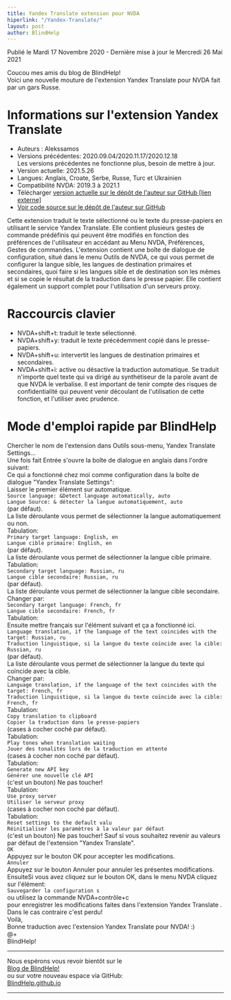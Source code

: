```yaml
---
title: Yandex Translate extension pour NVDA
hiperlink: "/Yandex-Translate/"
layout: post
author: BlindHelp
---
```


<footer>Publié le Mardi 17 Novembre 2020 - Dernière mise à jour le Mercredi 26 Mai 2021</footer>


Coucou mes amis du blog de BlindHelp!    
Voici une nouvelle mouture de l'extension Yandex Translate  pour NVDA fait  par un gars Russe.    

# Informations sur l'extension Yandex Translate #

* Auteurs : Alekssamos
* Versions précédentes: 2020.09.04/2020.11.17/2020.12.18    
Les versions précédentes ne fonctionne plus, besoin de mettre à jour.    
* Version actuelle: 2021.5.26
* Langues: Anglais, Croate, Serbe, Russe, Turc et Ukrainien
* Compatibilité NVDA: 2019.3 à 2021.1
* Télécharger [version actuelle sur le dépôt de l'auteur sur GitHub [lien externe]](https://nvda.es/files/get.php?file=yandextranslate)
* [Voir code source sur le dépôt de l'auteur sur GitHub](https://github.com/alekssamos/YandexTranslate)

Cette extension traduit le texte sélectionné ou le texte du presse-papiers en utilisant le service Yandex Translate. Elle contient plusieurs gestes de commande prédéfinis qui peuvent être modifiés en fonction des préférences de l'utilisateur en accédant au Menu  NVDA, Préférences, Gestes de commandes. L'extension contient une boîte de dialogue de configuration, situé dans le menu Outils de NVDA, ce qui vous permet de configurer la langue sible, les langues de destination primaires et secondaires, quoi faire si les langues sible et de destination son les mêmes et si se copie le résultat  de la traduction dans le presse papier. Elle contient également un support complet pour l'utilisation d'un serveurs proxy.    

# Raccourcis clavier #

* NVDA+shift+t: traduit le texte sélectionné.
* NVDA+shift+y: traduit le texte précédemment copié dans le presse-papiers.
* NVDA+shift+u: intervertit les langues de destination primaires et secondaires.
* NVDA+shift+i: active ou désactive la traduction automatique.  Se traduit n'importe quel texte qui va dirigé au synthétiseur de la parole avant de que NVDA le verbalise. Il est important de tenir compte des risques de confidentialité qui peuvent venir découlant de l'utilisation de cette fonction, et l'utiliser avec prudence.

# Mode d'emploi rapide par BlindHelp #

Chercher le nom de l'extension dans Outils sous-menu, Yandex Translate Settings...    
Une fois fait Entrée s'ouvre la boîte de dialogue en anglais dans l'ordre suivant:    
Ce qui a fonctionné chez moi comme configuration dans la boîte de dialogue "Yandex Translate Settings":    
Laisser le premier élément sur automatique.    
`Source language: &Detect language automatically, auto`    
`Langue Source: & détecter la langue automatiquement, auto`    
(par défaut).    
La liste déroulante vous permet de sélectionner la langue automatiquement ou non.    
Tabulation:    
`Primary target language: English, en`    
`Langue cible primaire: English, en`    
(par défaut).    
La liste déroulante vous permet de sélectionner la langue cible primaire.    
Tabulation:    
`Secondary target language: Russian, ru`    
`Langue cible secondaire: Russian, ru`    
(par défaut).    
La liste déroulante vous permet de sélectionner la langue cible secondaire.    
Changer par:    
`Secondary target language: French, fr`    
`Langue cible secondaire: French, fr`    
Tabulation:    
Ensuite mettre français sur l'élément suivant et ça a fonctionné ici.    
`Language translation, if the language of the text coincides with the target: Russian, ru`    
`Traduction linguistique, si la langue du texte coïncide avec la cible: Russian, ru`    
(par défaut).    
La liste déroulante vous permet de sélectionner la langue du texte qui coïncide avec la cible.    
Changer par:    
`Language translation, if the language of the text coincides with the target: French, fr`    
`Traduction linguistique, si la langue du texte coïncide avec la cible: French, fr`    
Tabulation:    
`Copy translation to clipboard`    
`Copier la traduction dans le presse-papiers`    
(cases à cocher coché par défaut).    
Tabulation:    
`Play tones when translation waiting`    
`Jouer des tonalités lors de la traduction en attente`    
(cases à cocher non coché par défaut).    
Tabulation:    
`Generate new API key`    
`Générer une nouvelle clé API`    
(c'est un bouton) Ne pas toucher!    
Tabulation:    
`Use proxy server`    
`Utiliser le serveur proxy`    
(cases à cocher non coché par défaut).    
Tabulation:    
`Reset settings to the default valu`    
`Réinitialiser les paramètres à la valeur par défaut`    
(c'est un bouton) Ne pas toucher! Sauf si vous souhaitez revenir au valeurs par défaut de l'extension "Yandex Translate".    
`OK`    
Appuyez sur le bouton OK pour accepter les modifications.    
`Annuler`    
Appuyez sur le bouton Annuler pour  annuler  les présentes modifications.    
EnsuiteSi vous avez cliquez sur le bouton OK, dans le menu NVDA cliquez sur l'élément:    
`Sauvegarder la configuration s`    
ou utilisez la commande NVDA+contrôle+c    
pour enregistrer les modifications faites dans l'extension Yandex Translate .    
Dans le cas contraire c'est perdu!    
Voilà,    
Bonne traduction avec  l'extension Yandex Translate pour NVDA! :)    
@+    
BlindHelp!    

---

Nous espérons vous revoir bientôt sur le      
[Blog de BlindHelp!](http://blindhelp.blogspot.fr/)                    
ou sur  votre nouveau espace via GitHub:                     
[BlindHelp.github.io](https://blindhelp.github.io)                    

---